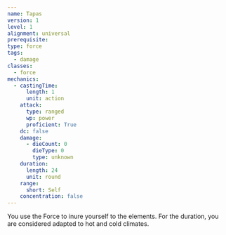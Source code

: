 ```yaml
---
name: Tapas
version: 1
level: 1
alignment: universal
prerequisite: 
type: force
tags:
  - damage
classes:
  - force
mechanics:
  - castingTime:
      length: 1
      unit: action
    attack:
      type: ranged
      wp: power
      proficient: True
    dc: false
    damage:
      - dieCount: 0
        dieType: 0
        type: unknown
    duration:
      length: 24
      unit: round
    range:
      short: Self
    concentration: false
---
```

You use the Force to inure yourself to the elements. For the duration, you are considered adapted to hot and cold climates.
    